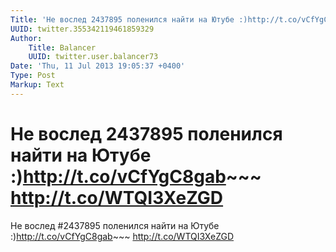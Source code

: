```yaml
---
Title: 'Не вослед 2437895 поленился найти на Ютубе :)http://t.co/vCfYgC8gab~~~ http://t.co/WTQI3XeZGD'
UUID: twitter.355342119461859329
Author:
    Title: Balancer
    UUID: twitter.user.balancer73
Date: 'Thu, 11 Jul 2013 19:05:37 +0400'
Type: Post
Markup: Text
---
```


# Не вослед 2437895 поленился найти на Ютубе :)http://t.co/vCfYgC8gab~~~ http://t.co/WTQI3XeZGD

Не вослед #2437895 поленился найти на Ютубе
:)http://t.co/vCfYgC8gab~~~ http://t.co/WTQI3XeZGD